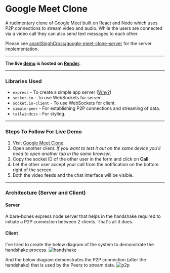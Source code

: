 # Google Meet Clone

A rudimentary clone of Google Meet built on React and Node which uses P2P connections to stream video and audio. While the users are connected via a video call they can also send text messages to each other.

Please see [anantSinghCross/google-meet-clone-server](https://github.com/anantSinghCross/google-meet-clone-server) for the server implementation.
***
**The live [demo](https://google-meet-clone-client.onrender.com) is hosted on [Render](https://render.com/).**

***
### Libraries Used

* `express` - To create a simple app server ([Why?](#server))
* `socket.io` - To use WebSockets for server.
* `socket.io-client` - To use WebSockets for client.
* `simple-peer` - For establishing P2P connections and streaming of data.
* `tailwindcss` - For styling.

***

###  Steps To Follow For Live Demo

1. Visit [Google Meet Clone](https://google-meet-clone-client.onrender.com).
2. Open another client. *If you want to test it out on the same device you'll need to open another tab in the same browser*.
3. Copy the socket ID of the other user in the form and click on **Call**.
4. Let the other user accept your call from the notification on the bottom right of the screen.
5. Both the video feeds and the chat interface will be visible.

***

### Architecture (Server and Client)

#### Server
A bare-bones express node server that helps in the handshake required to initiate a P2P connection between 2 clients. That's all it does.

#### Client
I've tried to create the below diagram of the system to demonstrate the handshake process.
![handshake](https://github.com/anantSinghCross/google-meet-clone-client/assets/38243636/0588118e-aa73-42ca-9a9b-f2b8a3925063)

And the below diagram demonstrates the P2P connection (after the handshake) that is used by the Peers to stream data.
![p2p](https://github.com/anantSinghCross/google-meet-clone-client/assets/38243636/50e5c401-36df-438f-9010-91f52c7d088d)

